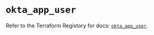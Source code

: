 # `okta_app_user`

Refer to the Terraform Registory for docs: [`okta_app_user`](https://registry.terraform.io/providers/okta/okta/4.2.0/docs/resources/app_user).
